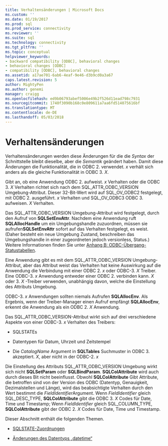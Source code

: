 ```yaml
---
title: Verhaltensänderungen | Microsoft Docs
ms.custom: ''
ms.date: 01/19/2017
ms.prod: sql
ms.prod_service: connectivity
ms.reviewer: ''
ms.suite: sql
ms.technology: connectivity
ms.tgt_pltfrm: ''
ms.topic: conceptual
helpviewer_keywords:
- backward compatibility [ODBC], behavioral changes
- behavioral changes [ODBC]
- compatibility [ODBC], behavioral changes
ms.assetid: a17ae701-6ab6-4eaf-9e46-d3b9cd0a3a67
caps.latest.revision: 5
author: MightyPen
ms.author: genemi
manager: craigg
ms.openlocfilehash: ed9b06793abef5006e49b2f526d11ead798c7931
ms.sourcegitcommit: 1740f3090b168c0e809611a7aa6fd514075616bf
ms.translationtype: MT
ms.contentlocale: de-DE
ms.lasthandoff: 05/03/2018
---
```

# <a name="behavioral-changes"></a>Verhaltensänderungen
Verhaltensänderungen werden diese Änderungen für die die *Syntax* der Schnittstelle bleibt dieselbe, aber die *Semantik* geändert haben. Damit diese Änderungen die Funktionalität, die in ODBC 2. verwendet. *x* verhält sich anders als die gleiche Funktionalität in ODBC 3. *X*.  
  
 Gibt an, ob eine Anwendung ODBC 2. aufweist. *x* Verhalten oder die ODBC 3. *X* Verhalten richtet sich nach dem SQL_ATTR_ODBC_VERSION Umgebung-Attribut. Dieser 32-Bit-Wert wird auf SQL_OV_ODBC2 festgelegt, mit ODBC 2. ausgeführt. *x* Verhalten und SQL_OV_ODBC3 ODBC 3. aufweisen. *X* Verhalten.  
  
 Das SQL_ATTR_ODBC_VERSION Umgebung-Attribut wird festgelegt, durch den Aufruf von **SQLSetEnvAttr**. Nachdem eine Anwendung ruft **SQLAllocHandle** um ein Umgebungshandle zuzuordnen, müssen sie aufrufen**SQLSetEnvAttr** sofort auf das Verhalten festgelegt, es weist. (Daher besteht ein neue Umgebung Zustand, beschreiben das Umgebungshandle in einer zugeordneten jedoch versionless, Status.) Weitere Informationen finden Sie unter [Anhang B: ODBC-Übergang-Statustabellen](../../../odbc/reference/appendixes/appendix-b-odbc-state-transition-tables.md).  
  
 Eine Anwendung gibt es mit dem SQL_ATTR_ODBC_VERSION Umgebung-Attribut, aber das Attribut weist das Verhalten hat keine Auswirkung auf die Anwendung die Verbindung mit einer ODBC 2. *x* oder ODBC-3. *X* Treiber. Eine ODBC-3. *x* Anwendung entweder einer ODBC 2. verbinden kann. *X* oder 3. *X* -Treiber verwenden, unabhängig davon, welche die Einstellung des Attributs Umgebung.  
  
 ODBC-3. *x* Anwendungen sollten niemals Aufrufen **SQLAllocEnv**. Als Ergebnis, wenn der Treiber-Manager einen Aufruf empfängt **SQLAllocEnv**, erkennt die Anwendung als ein ODBC 2. *X* Anwendung.  
  
 Das SQL_ATTR_ODBC_VERSION-Attribut wirkt sich auf drei verschiedene Aspekte von einer ODBC-3. *x* Verhalten des Treibers:  
  
-   SQLSTATEs  
  
-   Datentypen für Datum, Uhrzeit und Zeitstempel  
  
-   Die *CatalogName* Argument in **SQLTables** Suchmuster in ODBC 3. akzeptiert. *X*, aber nicht in der ODBC-2. *x*  
  
 Die Einstellung des Attributs SQL_ATTR_ODBC_VERSION Umgebung wirkt sich nicht **SQLSetParam** oder **SQLBindParam**. **SQLColAttribute** wird auch durch dieses Bit nicht beeinflusst. Obwohl **SQLColAttribute** Gibt Attribute, die betroffen sind von der Version des ODBC (Datentyp, Genauigkeit, Dezimalstellen und Länge), wird das beabsichtigte Verhalten durch den Wert bestimmt die *FieldIdentifier*Argument. Wenn *FieldIdentifier* gleich SQL_DESC_TYPE, **SQLColAttribute** gibt die ODBC 3. *X* Codes für Date, Time und Timestamp; Wenn *FieldIdentifier* gleich SQL_COLUMN_TYPE, **SQLColAttribute** gibt der ODBC 2. *X* Codes für Date, Time und Timestamp.  
  
 Dieser Abschnitt enthält die folgenden Themen.  
  
-   [SQLSTATE-Zuordnungen](../../../odbc/reference/develop-app/sqlstate-mappings.md)  
  
-   [Änderungen des Datentyps „datetime“](../../../odbc/reference/develop-app/datetime-data-type-changes.md)
